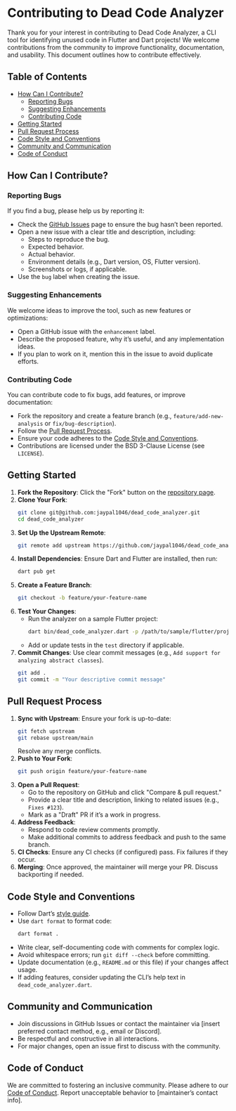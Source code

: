# Contributing to Dead Code Analyzer

Thank you for your interest in contributing to Dead Code Analyzer, a CLI tool for identifying unused code in Flutter and Dart projects! We welcome contributions from the community to improve functionality, documentation, and usability. This document outlines how to contribute effectively.

## Table of Contents
- [How Can I Contribute?](#how-can-i-contribute)
  - [Reporting Bugs](#reporting-bugs)
  - [Suggesting Enhancements](#suggesting-enhancements)
  - [Contributing Code](#contributing-code)
- [Getting Started](#getting-started)
- [Pull Request Process](#pull-request-process)
- [Code Style and Conventions](#code-style-and-conventions)
- [Community and Communication](#community-and-communication)
- [Code of Conduct](#code-of-conduct)

## How Can I Contribute?

### Reporting Bugs
If you find a bug, please help us by reporting it:
- Check the [GitHub Issues](https://github.com/jaypal1046/dead_code_analyzer/issues) page to ensure the bug hasn’t been reported.
- Open a new issue with a clear title and description, including:
  - Steps to reproduce the bug.
  - Expected behavior.
  - Actual behavior.
  - Environment details (e.g., Dart version, OS, Flutter version).
  - Screenshots or logs, if applicable.
- Use the `bug` label when creating the issue.

### Suggesting Enhancements
We welcome ideas to improve the tool, such as new features or optimizations:
- Open a GitHub issue with the `enhancement` label.
- Describe the proposed feature, why it’s useful, and any implementation ideas.
- If you plan to work on it, mention this in the issue to avoid duplicate efforts.

### Contributing Code
You can contribute code to fix bugs, add features, or improve documentation:
- Fork the repository and create a feature branch (e.g., `feature/add-new-analysis` or `fix/bug-description`).
- Follow the [Pull Request Process](#pull-request-process).
- Ensure your code adheres to the [Code Style and Conventions](#code-style-and-conventions).
- Contributions are licensed under the BSD 3-Clause License (see `LICENSE`).

## Getting Started
1. **Fork the Repository**: Click the "Fork" button on the [repository page](https://github.com/jaypal1046/dead_code_analyzer).
2. **Clone Your Fork**:
   ```bash
   git clone git@github.com:jaypal1046/dead_code_analyzer.git
   cd dead_code_analyzer
   ```
3. **Set Up the Upstream Remote**:
   ```bash
   git remote add upstream https://github.com/jaypal1046/dead_code_analyzer.git
   ```
4. **Install Dependencies**:
   Ensure Dart and Flutter are installed, then run:
   ```bash
   dart pub get
   ```
5. **Create a Feature Branch**:
   ```bash
   git checkout -b feature/your-feature-name
   ```
6. **Test Your Changes**:
   - Run the analyzer on a sample Flutter project:
     ```bash
     dart bin/dead_code_analyzer.dart -p /path/to/sample/flutter/project --analyze-functions --verbose
     ```
   - Add or update tests in the `test` directory if applicable.
7. **Commit Changes**:
   Use clear commit messages (e.g., `Add support for analyzing abstract classes`).
   ```bash
   git add .
   git commit -m "Your descriptive commit message"
   ```

## Pull Request Process
1. **Sync with Upstream**:
   Ensure your fork is up-to-date:
   ```bash
   git fetch upstream
   git rebase upstream/main
   ```
   Resolve any merge conflicts.
2. **Push to Your Fork**:
   ```bash
   git push origin feature/your-feature-name
   ```
3. **Open a Pull Request**:
   - Go to the repository on GitHub and click "Compare & pull request."
   - Provide a clear title and description, linking to related issues (e.g., `Fixes #123`).
   - Mark as a "Draft" PR if it’s a work in progress.
4. **Address Feedback**:
   - Respond to code review comments promptly.
   - Make additional commits to address feedback and push to the same branch.
5. **CI Checks**:
   Ensure any CI checks (if configured) pass. Fix failures if they occur.
6. **Merging**:
   Once approved, the maintainer will merge your PR. Discuss backporting if needed.

## Code Style and Conventions
- Follow Dart’s [style guide](https://dart.dev/guides/language/effective-dart/style).
- Use `dart format` to format code:
  ```bash
  dart format .
  ```
- Write clear, self-documenting code with comments for complex logic.
- Avoid whitespace errors; run `git diff --check` before committing.
- Update documentation (e.g., `README.md` or this file) if your changes affect usage.
- If adding features, consider updating the CLI’s help text in `dead_code_analyzer.dart`.

## Community and Communication
- Join discussions in GitHub Issues or contact the maintainer via [insert preferred contact method, e.g., email or Discord].
- Be respectful and constructive in all interactions.
- For major changes, open an issue first to discuss with the community.

## Code of Conduct
We are committed to fostering an inclusive community. Please adhere to our [Code of Conduct](CODE_OF_CONDUCT.md). Report unacceptable behavior to [maintainer’s contact info].